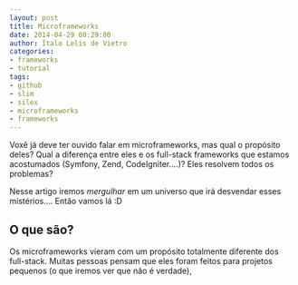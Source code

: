 ```yaml
---
layout: post
title: Microframeworks
date: 2014-04-29 00:29:00
author: Ítalo Lelis de Vietro
categories: 
- frameworks
- tutorial
tags: 
- github
- slim 
- silex
- microframeworks
- frameworks
---
```


Voxê já deve ter ouvido falar em microframeworks, mas qual o propósito deles? Qual a diferença entre eles e os full-stack frameworks que estamos acostumados (Symfony, Zend, CodeIgniter....)? Eles resolvem todos os problemas? 

Nesse artigo iremos *mergulhar* em um universo que irá desvendar esses mistérios....
Então vamos lá :D

O que são?
---

Os microframeworks vieram com um propósito totalmente diferente dos full-stack. Muitas pessoas pensam que eles foram feitos para projetos pequenos (o que iremos ver que não é verdade), 
